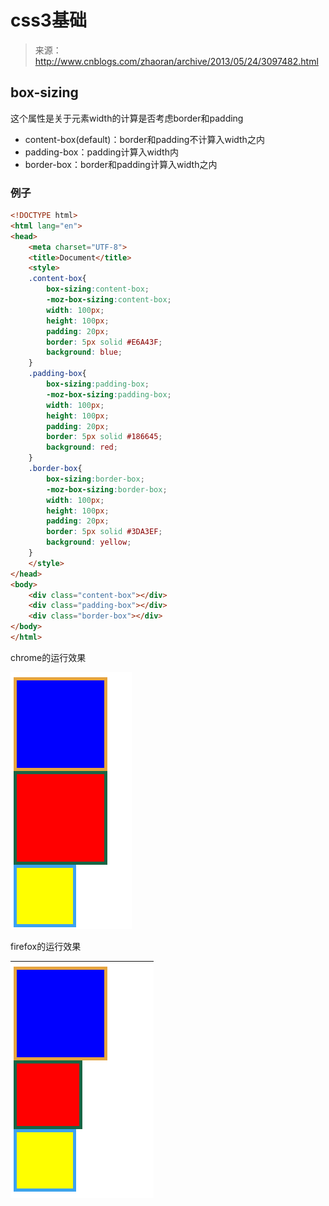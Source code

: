 # css3基础

> 来源：http://www.cnblogs.com/zhaoran/archive/2013/05/24/3097482.html

## box-sizing


这个属性是关于元素width的计算是否考虑border和padding

* content-box(default)：border和padding不计算入width之内
* padding-box：padding计算入width内
* border-box：border和padding计算入width之内

### 例子

```html
<!DOCTYPE html>
<html lang="en">
<head>
    <meta charset="UTF-8">
    <title>Document</title>
    <style>
    .content-box{
        box-sizing:content-box;
        -moz-box-sizing:content-box;
        width: 100px;
        height: 100px;
        padding: 20px;
        border: 5px solid #E6A43F;
        background: blue;
    }
    .padding-box{
        box-sizing:padding-box;
        -moz-box-sizing:padding-box;
        width: 100px;
        height: 100px;
        padding: 20px;
        border: 5px solid #186645;
        background: red;
    }
    .border-box{
        box-sizing:border-box;
        -moz-box-sizing:border-box;
        width: 100px;
        height: 100px;
        padding: 20px;
        border: 5px solid #3DA3EF;
        background: yellow;
    }
    </style>
</head>
<body>
    <div class="content-box"></div>
    <div class="padding-box"></div>
    <div class="border-box"></div>
</body>
</html>
```

chrome的运行效果

![box-sizing1](./img/box-sizing1.png)

firefox的运行效果

![box-sizing2](./img/box-sizing2.png)

